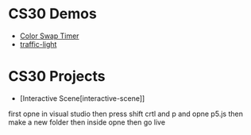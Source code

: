 # CS30 Demos
- [Color Swap Timer](colour-times-swap)
- [traffic-light](traffic-light)
# CS30 Projects
- [Interactive Scene[interactive-scene]]

first opne in visual studio
then press shift crtl and p and opne p5.js
then make a new folder
then inside opne
then go live
